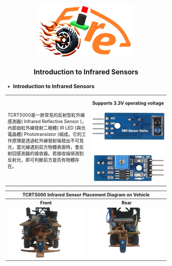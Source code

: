 <div align="center"><img src="../../other/img/logo.png" width="300" alt=" logo"></div>

## <div align="center">Introduction to Infrared Sensors</div>

- ### __Introduction to Infrared Sensors__

<div align=center width=100%>
    <table>
        <tr>
            <td align=left width=500>
            TCRT5000是一款常見的反射型紅外線感測器( Infrared Reflective Sensor )，內部由紅外線發射二極體( IR LED )與光電晶體( Phototransistor )組成。它的工作原理是透過紅外線發射端發出不可見光，當光線遇到前方物體表面時，會反射回感測器的接收器。若接收端偵測到反射光，即可判斷前方是否有物體存在。
            </td>
            <td align=center width=500>
            <p><strong>Supports 3.3V operating voltage</strong></p>
            <img src="./img/TCRT5000 front.png" width=300 />
            <img src="./img/TCRT5000 back.png" width=300 />
            </td>
        </tr>
    </table>
</div>

<div align=center width=100%>
    <table>
        <tr align=center>
            <th colspan=2>TCRT5000 Infrared Sensor Placement Diagram on Vehicle</th>
        </tr>
        <tr align=center>
            <th>Front</th>
            <th>Rear</th>
        </tr>
        <tr>
            <td align=center><img src="./img/Car Front TCRT5000.png" /></td>
            <td align=center><img src="./img/Car Back TCRT5000.png" /></td>
        </tr>
    </table>
</div>